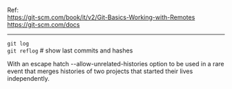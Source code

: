 Ref:  
https://git-scm.com/book/it/v2/Git-Basics-Working-with-Remotes  
https://git-scm.com/docs

---

`git log`  
`git reflog` # show last commits and hashes



With an escape hatch --allow-unrelated-histories option to be used in a rare event that merges histories of two projects that started their lives independently.

